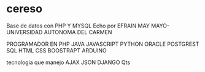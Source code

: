 # cereso
Base de datos con PHP Y MYSQL
Echo por
EFRAIN MAY MAYO-UNIVERSIDAD AUTONOMA DEL CARMEN 


PROGRAMADOR EN 
PHP
JAVA
JAVASCRIPT
PYTHON 
ORACLE
POSTGREST SQL
HTML
CSS
BOOSTRAPT
ARDUINO

tecnologia que manejo
AJAX
JSON
DJANGO
Qts

